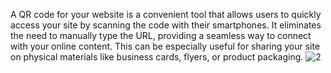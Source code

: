A QR code for your website is a convenient tool that allows users to quickly access your site by scanning the code with their smartphones. 
It eliminates the need to manually type the URL, providing a seamless way to connect with your online content. 
This can be especially useful for sharing your site on physical materials like business cards, flyers, or product packaging.
![2](https://github.com/user-attachments/assets/a01d1de8-97fd-428d-811e-df6fd31f369c)
